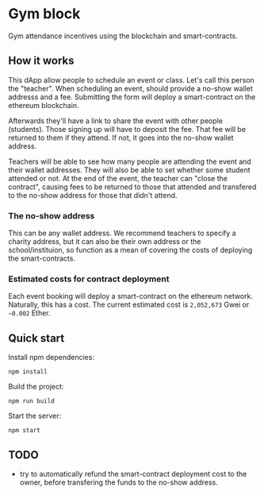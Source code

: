 # Gym block

Gym attendance incentives using the blockchain and smart-contracts.

## How it works

This dApp allow people to schedule an event or class.
Let's call this person the "teacher". 
When scheduling an event, should provide a no-show wallet addresss and a fee. 
Submitting the form will deploy a smart-contract on the ethereum blockchain.

Afterwards they'll have a link to share the event with other people (students).
Those signing up will have to deposit the fee.
That fee will be returned to them if they attend. If not, it goes into the no-show wallet address.

Teachers will be able to see how many people are attending the event and their wallet addresses. 
They will also be able to set whether some student attended or not. 
At the end of the event, the teacher can "close the contract", causing fees to be returned to those that attended and transfered to the no-show address for those that didn't attend.

### The no-show address

This can be any wallet address. We recommend teachers to specify a charity address, but it can also be their own address or the school/instituion, so function as a mean of covering the costs of deploying the smart-contracts.

### Estimated costs for contract deployment

Each event booking will deploy a smart-contract on the ethereum network.
Naturally, this has a cost. 
The current estimated cost is `2,052,673` Gwei or `~0.002` Ether.


## Quick start

Install npm dependencies:
    
    npm install

Build the project:

    npm run build

Start the server:

    npm start


## TODO

- try to automatically refund the smart-contract deployment cost to the owner, before transfering the funds to the no-show address. 

